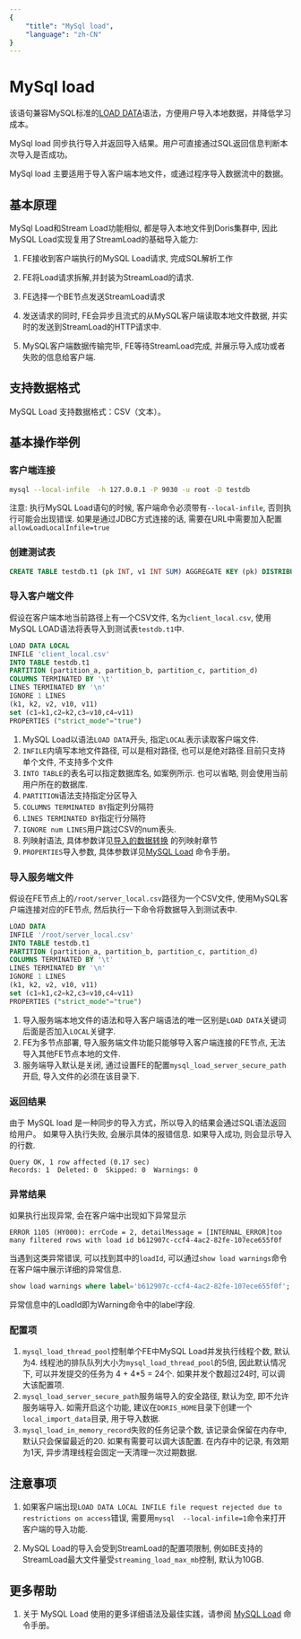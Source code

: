 ```yaml
---
{
    "title": "MySql load",
    "language": "zh-CN"
}
---
```


<!--
Licensed to the Apache Software Foundation (ASF) under one
or more contributor license agreements.  See the NOTICE file
distributed with this work for additional information
regarding copyright ownership.  The ASF licenses this file
to you under the Apache License, Version 2.0 (the
"License"); you may not use this file except in compliance
with the License.  You may obtain a copy of the License at

  http://www.apache.org/licenses/LICENSE-2.0

Unless required by applicable law or agreed to in writing,
software distributed under the License is distributed on an
"AS IS" BASIS, WITHOUT WARRANTIES OR CONDITIONS OF ANY
KIND, either express or implied.  See the License for the
specific language governing permissions and limitations
under the License.
-->

# MySql load
<version since="dev">

该语句兼容MySQL标准的[LOAD DATA](https://dev.mysql.com/doc/refman/8.0/en/load-data.html)语法，方便用户导入本地数据，并降低学习成本。

MySql load 同步执行导入并返回导入结果。用户可直接通过SQL返回信息判断本次导入是否成功。

MySql load 主要适用于导入客户端本地文件，或通过程序导入数据流中的数据。

</version>

## 基本原理

MySql Load和Stream Load功能相似, 都是导入本地文件到Doris集群中, 因此MySQL Load实现复用了StreamLoad的基础导入能力:

1. FE接收到客户端执行的MySQL Load请求, 完成SQL解析工作

2. FE将Load请求拆解,并封装为StreamLoad的请求.

3. FE选择一个BE节点发送StreamLoad请求

4. 发送请求的同时, FE会异步且流式的从MySQL客户端读取本地文件数据, 并实时的发送到StreamLoad的HTTP请求中.

5. MySQL客户端数据传输完毕, FE等待StreamLoad完成, 并展示导入成功或者失败的信息给客户端.


## 支持数据格式

MySQL Load 支持数据格式：CSV（文本）。

## 基本操作举例

### 客户端连接
```bash
mysql --local-infile  -h 127.0.0.1 -P 9030 -u root -D testdb
```

注意: 执行MySQL Load语句的时候, 客户端命令必须带有`--local-infile`, 否则执行可能会出现错误. 如果是通过JDBC方式连接的话, 需要在URL中需要加入配置`allowLoadLocalInfile=true`


### 创建测试表
```sql
CREATE TABLE testdb.t1 (pk INT, v1 INT SUM) AGGREGATE KEY (pk) DISTRIBUTED BY hash (pk) PROPERTIES ('replication_num' = '1');
```

### 导入客户端文件
假设在客户端本地当前路径上有一个CSV文件, 名为`client_local.csv`, 使用MySQL LOAD语法将表导入到测试表`testdb.t1`中.

```sql
LOAD DATA LOCAL
INFILE 'client_local.csv'
INTO TABLE testdb.t1
PARTITION (partition_a, partition_b, partition_c, partition_d)
COLUMNS TERMINATED BY '\t'
LINES TERMINATED BY '\n'
IGNORE 1 LINES
(k1, k2, v2, v10, v11)
set (c1=k1,c2=k2,c3=v10,c4=v11)
PROPERTIES ("strict_mode"="true")
```
1. MySQL Load以语法`LOAD DATA`开头, 指定`LOCAL`表示读取客户端文件.
2. `INFILE`内填写本地文件路径, 可以是相对路径, 也可以是绝对路径.目前只支持单个文件, 不支持多个文件
3. `INTO TABLE`的表名可以指定数据库名, 如案例所示. 也可以省略, 则会使用当前用户所在的数据库.
4. `PARTITION`语法支持指定分区导入
5. `COLUMNS TERMINATED BY`指定列分隔符
6. `LINES TERMINATED BY`指定行分隔符
7. `IGNORE num LINES`用户跳过CSV的num表头.
8. 列映射语法, 具体参数详见[导入的数据转换](../import-scenes/load-data-convert.md) 的列映射章节
9. `PROPERTIES`导入参数, 具体参数详见[MySQL Load](../../../sql-manual/sql-reference/Data-Manipulation-Statements/Load/MYSQL-LOAD.md) 命令手册。

### 导入服务端文件
假设在FE节点上的`/root/server_local.csv`路径为一个CSV文件, 使用MySQL客户端连接对应的FE节点, 然后执行一下命令将数据导入到测试表中.

```sql
LOAD DATA
INFILE '/root/server_local.csv'
INTO TABLE testdb.t1
PARTITION (partition_a, partition_b, partition_c, partition_d)
COLUMNS TERMINATED BY '\t'
LINES TERMINATED BY '\n'
IGNORE 1 LINES
(k1, k2, v2, v10, v11)
set (c1=k1,c2=k2,c3=v10,c4=v11)
PROPERTIES ("strict_mode"="true")
```
1. 导入服务端本地文件的语法和导入客户端语法的唯一区别是`LOAD DATA`关键词后面是否加入`LOCAL`关键字.
2. FE为多节点部署, 导入服务端文件功能只能够导入客户端连接的FE节点, 无法导入其他FE节点本地的文件.
3. 服务端导入默认是关闭, 通过设置FE的配置`mysql_load_server_secure_path`开启, 导入文件的必须在该目录下.

### 返回结果

由于 MySQL load 是一种同步的导入方式，所以导入的结果会通过SQL语法返回给用户。
如果导入执行失败, 会展示具体的报错信息. 如果导入成功, 则会显示导入的行数.

```text
Query OK, 1 row affected (0.17 sec)
Records: 1  Deleted: 0  Skipped: 0  Warnings: 0
```

### 异常结果
如果执行出现异常, 会在客户端中出现如下异常显示
```text
ERROR 1105 (HY000): errCode = 2, detailMessage = [INTERNAL_ERROR]too many filtered rows with load id b612907c-ccf4-4ac2-82fe-107ece655f0f
```

当遇到这类异常错误, 可以找到其中的`loadId`, 可以通过`show load warnings`命令在客户端中展示详细的异常信息.
```sql
show load warnings where label='b612907c-ccf4-4ac2-82fe-107ece655f0f';
```

异常信息中的LoadId即为Warning命令中的label字段.


### 配置项
1. `mysql_load_thread_pool`控制单个FE中MySQL Load并发执行线程个数, 默认为4. 线程池的排队队列大小为`mysql_load_thread_pool`的5倍, 因此默认情况下, 可以并发提交的任务为 4 + 4\*5 = 24个. 如果并发个数超过24时, 可以调大该配置项.
2. `mysql_load_server_secure_path`服务端导入的安全路径, 默认为空, 即不允许服务端导入. 如需开启这个功能, 建议在`DORIS_HOME`目录下创建一个`local_import_data`目录, 用于导入数据.
3. `mysql_load_in_memory_record`失败的任务记录个数, 该记录会保留在内存中, 默认只会保留最近的20. 如果有需要可以调大该配置. 在内存中的记录, 有效期为1天, 异步清理线程会固定一天清理一次过期数据.


## 注意事项

1. 如果客户端出现`LOAD DATA LOCAL INFILE file request rejected due to restrictions on access`错误, 需要用`mysql  --local-infile=1`命令来打开客户端的导入功能.

2. MySQL Load的导入会受到StreamLoad的配置项限制, 例如BE支持的StreamLoad最大文件量受`streaming_load_max_mb`控制, 默认为10GB.

## 更多帮助

1. 关于 MySQL Load 使用的更多详细语法及最佳实践，请参阅 [MySQL Load](../../../sql-manual/sql-reference/Data-Manipulation-Statements/Load/MYSQL-LOAD.md) 命令手册。

